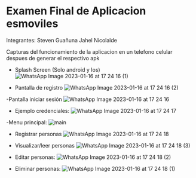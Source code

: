 # Examen Final de Aplicacion esmoviles
Integrantes:
Steven Guañuna
Jahel Nicolalde

Capturas del funcionamiento de la aplicacion en un telefono celular despues de generar el respectivo apk

- Splash Screen (Solo android y Ios)
![WhatsApp Image 2023-01-16 at 17 24 16 (1)](https://user-images.githubusercontent.com/74793607/212774758-5b3e2078-e22c-471d-ad9c-6341e590d267.jpeg)

- Pantalla de registro
![WhatsApp Image 2023-01-16 at 17 24 16 (2)](https://user-images.githubusercontent.com/74793607/212774821-0a2d830f-d32b-439e-9c50-c051cb0a6ed9.jpeg)

-Pantalla iniciar sesión 
![WhatsApp Image 2023-01-16 at 17 24 16](https://user-images.githubusercontent.com/74793607/212774879-f21b0707-168d-40b2-8d15-d2bfe2586824.jpeg)

- Ejemplo credenciales:
![WhatsApp Image 2023-01-16 at 17 24 17](https://user-images.githubusercontent.com/74793607/212774893-7c2edcf3-c367-4bca-9f04-fd116978ceaf.jpeg)

-Menu principal:
![main](https://user-images.githubusercontent.com/74793607/212775039-0ca03c40-7643-4b2d-87e6-c36544c64c76.jpg)

- Registrar personas
![WhatsApp Image 2023-01-16 at 17 24 18](https://user-images.githubusercontent.com/74793607/212775080-cea6e6bb-4900-4e85-8ed6-b12ee6d66244.jpeg)

- Visualizar/leer personas
![WhatsApp Image 2023-01-16 at 17 24 18 (3)](https://user-images.githubusercontent.com/74793607/212775108-7d10e1b3-0ef4-437f-8582-548b57a5460d.jpeg)

- Editar personas:
![WhatsApp Image 2023-01-16 at 17 24 18 (2)](https://user-images.githubusercontent.com/74793607/212775128-9a22fb0a-cf12-45b9-a85b-53d62da928cb.jpeg)

- Eliminar personas:
![WhatsApp Image 2023-01-16 at 17 24 18 (1)](https://user-images.githubusercontent.com/74793607/212775158-fc95341e-e0af-49c5-a0ce-d7905ae11e65.jpeg)

